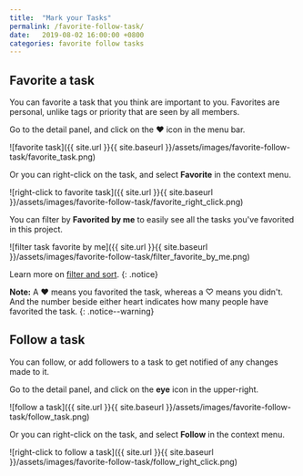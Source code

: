 ```yaml
---
title:  "Mark your Tasks"
permalink: /favorite-follow-task/
date:   2019-08-02 16:00:00 +0800
categories: favorite follow tasks
---
```

## Favorite a task

You can favorite a task that you think are important to you. Favorites are personal, unlike tags or priority that are seen by all members.

Go to the detail panel, and click on the ♥ icon in the menu bar.

![favorite task]({{ site.url }}{{ site.baseurl }}/assets/images/favorite-follow-task/favorite_task.png)

Or you can right-click on the task, and select **Favorite** in the context menu.

![right-click to favorite task]({{ site.url }}{{ site.baseurl }}/assets/images/favorite-follow-task/favorite_right_click.png)

You can filter by **Favorited by me** to easily see all the tasks you've favorited in this project.

![filter task favorite by me]({{ site.url }}{{ site.baseurl }}/assets/images/favorite-follow-task/filter_favorite_by_me.png)

Learn more on [filter and sort](/guide/filter-sort/). 
{: .notice}

**Note:** A ♥ means you favorited the task, whereas a ♡ means you didn't. And the number beside either heart indicates how many people have favorited the task.
{: .notice--warning}


## Follow a task

You can follow, or add followers to a task to get notified of any changes made to it.

Go to the detail panel, and click on the **eye** icon in the upper-right.

![follow a task]({{ site.url }}{{ site.baseurl }}/assets/images/favorite-follow-task/follow_task.png)

Or you can right-click on the task, and select **Follow** in the context menu.

![right-click to follow a task]({{ site.url }}{{ site.baseurl }}/assets/images/favorite-follow-task/follow_right_click.png)